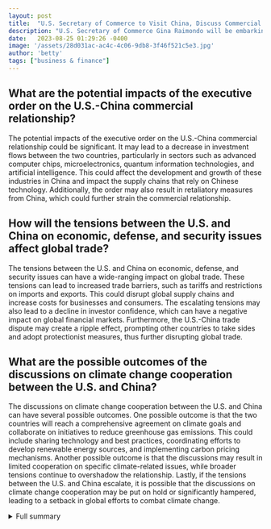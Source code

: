 ```yaml
---
layout: post
title:  "U.S. Secretary of Commerce to Visit China, Discuss Commercial Relationship and Cooperation"
description: "U.S. Secretary of Commerce Gina Raimondo will be embarking on a visit to China from Aug. 27 to 30. The purpose of her visit is to discuss the U.S.-China commercial relationship and explore potential areas for cooperation. This visit comes in the wake of recent trips made by other U.S. officials to China."
date:   2023-08-25 01:29:26 -0400
image: '/assets/28d031ac-ac4c-4c06-9db8-3f46f521c5e3.jpg'
author: 'betty'
tags: ["business & finance"]
---
```


## What are the potential impacts of the executive order on the U.S.-China commercial relationship?
The potential impacts of the executive order on the U.S.-China commercial relationship could be significant. It may lead to a decrease in investment flows between the two countries, particularly in sectors such as advanced computer chips, microelectronics, quantum information technologies, and artificial intelligence. This could affect the development and growth of these industries in China and impact the supply chains that rely on Chinese technology. Additionally, the order may also result in retaliatory measures from China, which could further strain the commercial relationship.

## How will the tensions between the U.S. and China on economic, defense, and security issues affect global trade?
The tensions between the U.S. and China on economic, defense, and security issues can have a wide-ranging impact on global trade. These tensions can lead to increased trade barriers, such as tariffs and restrictions on imports and exports. This could disrupt global supply chains and increase costs for businesses and consumers. The escalating tensions may also lead to a decline in investor confidence, which can have a negative impact on global financial markets. Furthermore, the U.S.-China trade dispute may create a ripple effect, prompting other countries to take sides and adopt protectionist measures, thus further disrupting global trade.

## What are the possible outcomes of the discussions on climate change cooperation between the U.S. and China?
The discussions on climate change cooperation between the U.S. and China can have several possible outcomes. One possible outcome is that the two countries will reach a comprehensive agreement on climate goals and collaborate on initiatives to reduce greenhouse gas emissions. This could include sharing technology and best practices, coordinating efforts to develop renewable energy sources, and implementing carbon pricing mechanisms. Another possible outcome is that the discussions may result in limited cooperation on specific climate-related issues, while broader tensions continue to overshadow the relationship. Lastly, if the tensions between the U.S. and China escalate, it is possible that the discussions on climate change cooperation may be put on hold or significantly hampered, leading to a setback in global efforts to combat climate change.


<details>
        <summary>Full summary</summary>
<p>During Secretary Raimondo's visit, she will engage in discussions with senior officials from the People's Republic of China (PRC) as well as U.S. business leaders. The focus of these discussions will be on addressing issues related to the U.S.-China commercial relationship and identifying opportunities for cooperation. Additionally, this visit will provide an opportunity for the Biden administration to shed light on the recently signed executive order that regulates U.S. investments supporting Chinese development of sensitive technologies.</p>
<p>President Joe Biden, earlier this week, signed an executive order aimed at blocking and regulating high-tech U.S.-based investments that are directed towards China. This order specifically encompasses advanced computer chips, microelectronics, quantum information technologies, and artificial intelligence. The order's primary focus is on national security goals rather than economic interests.</p>
<p>China's Ministry of Commerce has expressed serious concerns about this executive order, accusing the U.S. of using 'risk reduction' as a pretext for 'decoupling and chain-breaking'. However, there exists bipartisan support in the U.S. for monitoring and limiting investments in countries of concern, including China.</p>
<p>While the executive order has caused some concerns, there is an overall desire within the U.S. to take a tougher stance on China. The U.S. Chamber of Commerce aims to ensure that the measure is targeted and administrable. Nevertheless, there remains uncertainty about how financial markets will react in response to the executive order.</p>
<p>The tensions between the U.S. and China extend beyond economic issues and seep into defense and security concerns. Both countries are actively monitoring and enforcing measures to prevent goods made by forced labor from entering their respective borders. A pressing concern in this regard is the lack of adequately skilled staff at U.S. Customs and Border Protection.</p>
<p>Imported seafood safety is yet another concern. The presence of antibiotics and drug residues in imported seafood has raised alarm bells. To address this issue, the U.S. now requires foreign governments to conduct additional testing for drug residues in seafood. The FDA is also undertaking inspections of foreign and domestic drug manufacturers, although there is a backlog and staff vacancies at the FDA's office in China.</p>
<p>Amidst the challenges and disagreements, one area of potential cooperation between the U.S. and China is climate change. Talks have focused on bolstering renewable power, combating greenhouse gas emissions, and developing national climate plans. However, given the current tensions between the two nations on other fronts, prospects for a major announcement regarding climate cooperation remain limited.</p>
<p>In conclusion, the relationship between the U.S. and China is intricate and multifaceted. While there are areas of shared interest and potential cooperation, there are also significant challenges and differences. Both countries are in the process of navigating these complexities in order to find common ground that benefits their economies and the global community as a whole.</p>
</details>
